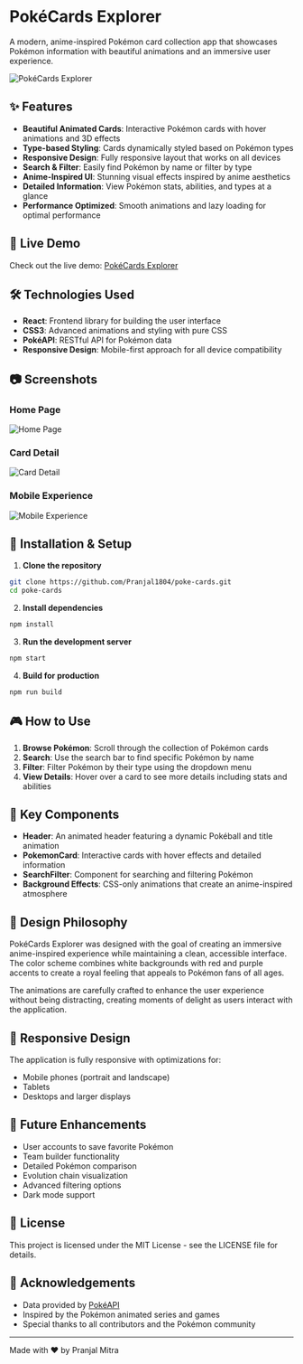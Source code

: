 # PokéCards Explorer

A modern, anime-inspired Pokémon card collection app that showcases Pokémon information with beautiful animations and an immersive user experience.

![PokéCards Explorer](https://via.placeholder.com/800x400?text=Pok%C3%A9Cards+Explorer)

## ✨ Features

- **Beautiful Animated Cards**: Interactive Pokémon cards with hover animations and 3D effects
- **Type-based Styling**: Cards dynamically styled based on Pokémon types
- **Responsive Design**: Fully responsive layout that works on all devices
- **Search & Filter**: Easily find Pokémon by name or filter by type
- **Anime-Inspired UI**: Stunning visual effects inspired by anime aesthetics
- **Detailed Information**: View Pokémon stats, abilities, and types at a glance
- **Performance Optimized**: Smooth animations and lazy loading for optimal performance

## 🚀 Live Demo

Check out the live demo: [PokéCards Explorer](https://poke-explr.vercel.app/)

## 🛠️ Technologies Used

- **React**: Frontend library for building the user interface
- **CSS3**: Advanced animations and styling with pure CSS
- **PokéAPI**: RESTful API for Pokémon data
- **Responsive Design**: Mobile-first approach for all device compatibility

## 📷 Screenshots

### Home Page
![Home Page](https://via.placeholder.com/400x200?text=Home+Page)

### Card Detail
![Card Detail](https://via.placeholder.com/400x200?text=Card+Detail)

### Mobile Experience
![Mobile Experience](https://via.placeholder.com/200x400?text=Mobile+Experience)

## 🔧 Installation & Setup

1. **Clone the repository**

```bash
git clone https://github.com/Pranjal1804/poke-cards.git
cd poke-cards
```

2. **Install dependencies**

```bash
npm install
```

3. **Run the development server**

```bash
npm start
```

4. **Build for production**

```bash
npm run build
```

## 🎮 How to Use

1. **Browse Pokémon**: Scroll through the collection of Pokémon cards
2. **Search**: Use the search bar to find specific Pokémon by name
3. **Filter**: Filter Pokémon by their type using the dropdown menu
4. **View Details**: Hover over a card to see more details including stats and abilities

## 🌟 Key Components

- **Header**: An animated header featuring a dynamic Pokéball and title animation
- **PokemonCard**: Interactive cards with hover effects and detailed information
- **SearchFilter**: Component for searching and filtering Pokémon
- **Background Effects**: CSS-only animations that create an anime-inspired atmosphere

## 🎨 Design Philosophy

PokéCards Explorer was designed with the goal of creating an immersive anime-inspired experience while maintaining a clean, accessible interface. The color scheme combines white backgrounds with red and purple accents to create a royal feeling that appeals to Pokémon fans of all ages.

The animations are carefully crafted to enhance the user experience without being distracting, creating moments of delight as users interact with the application.

## 📱 Responsive Design

The application is fully responsive with optimizations for:
- Mobile phones (portrait and landscape)
- Tablets
- Desktops and larger displays

## 🔮 Future Enhancements

- User accounts to save favorite Pokémon
- Team builder functionality
- Detailed Pokémon comparison
- Evolution chain visualization
- Advanced filtering options
- Dark mode support

## 📄 License

This project is licensed under the MIT License - see the LICENSE file for details.

## 👏 Acknowledgements

- Data provided by [PokéAPI](https://pokeapi.co/)
- Inspired by the Pokémon animated series and games
- Special thanks to all contributors and the Pokémon community

---

Made with ❤️ by Pranjal Mitra
